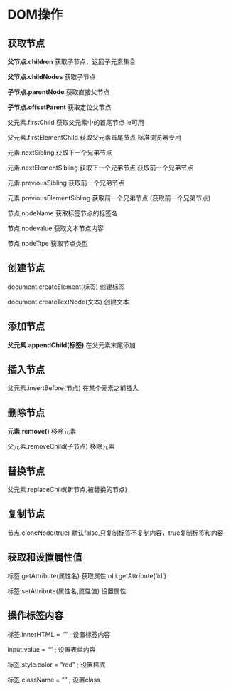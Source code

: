 # DOM操作

## 获取节点

**父节点.children**  获取子节点，返回子元素集合

**父节点.childNodes**   获取子节点

**子节点.parentNode**  获取直接父节点

**子节点.offsetParent**   获取定位父节点

父元素.firstChild   获取父元素中的首尾节点 ie可用

父元素.firstElementChild   获取父元素首尾节点  标准浏览器专用

元素.nextSibling  获取下一个兄弟节点

元素.nextElementSibling  获取下一个兄弟节点 获取前一个兄弟节点

元素.previousSibling  获取前一个兄弟节点

元素.previousElementSibling  获取前一个兄弟节点 (获取前一个兄弟节点)

节点.nodeName   获取标签节点的标签名

节点.nodevalue    获取文本节点内容

节点.nodeTtpe    获取节点类型

## 创建节点

document.createElement(标签)     创建标签

document.createTextNode(文本)   创建文本

## 添加节点

**父元素.appendChild(标签)**   在父元素末尾添加

## 插入节点

父元素.insertBefore(节点)   在某个元素之前插入

## 删除节点

**元素.remove()**     移除元素

父元素.removeChild(子节点)   移除元素

## 替换节点

父元素.replaceChild(新节点,被替换的节点)

## 复制节点

节点.cloneNode(true)     默认false,只复制标签不复制内容，true复制标签和内容

## 获取和设置属性值

标签.getAttribute(属性名)    获取属性   oLi.getAttribute(‘id’)

标签.setAttribute(属性名,属性值)   设置属性

## 操作标签内容

标签.innerHTML = “” ;   设置标签内容

input.value = “” ;    设置表单内容

标签.style.color = “red” ;  设置样式

标签.className = “” ;   设置class
